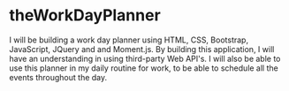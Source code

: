 # theWorkDayPlanner
I will be building a work day planner using HTML, CSS, Bootstrap, JavaScript, JQuery and and Moment.js. By building this application, I will have an understanding in using third-party Web API's. I will also be able to use this planner in my daily routine for work, to be able to schedule all the events throughout the day.
